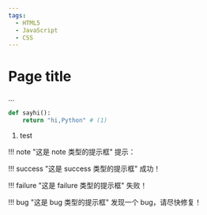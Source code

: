 ```yaml
---
tags:
  - HTML5
  - JavaScript
  - CSS
---
```


# Page title
...
 
```python title='demo.py'
def sayhi():
    return "hi,Python" # (1)
```

1. test

!!! note "这是 note 类型的提示框"
提示：


!!! success "这是 success 类型的提示框"
成功！


!!! failure "这是 failure 类型的提示框"
失败！

!!! bug "这是 bug 类型的提示框"
发现一个 bug，请尽快修复！
 